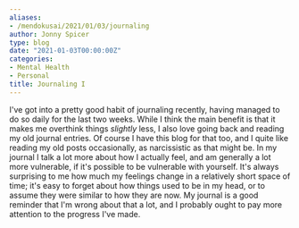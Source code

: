 ```yaml
---
aliases:
- /mendokusai/2021/01/03/journaling
author: Jonny Spicer
type: blog
date: "2021-01-03T00:00:00Z"
categories:
- Mental Health
- Personal
title: Journaling I
---
```

I've got into a pretty good habit of journaling recently, having managed to do so daily for the last two weeks. While I think the main benefit is that it makes me overthink things
*slightly* less, I also love going back and reading my old journal entries. Of course I have this blog for that too, and I quite like reading my old posts occasionally, as narcissistic
as that might be. In my journal I talk a lot more about how I actually feel, and am generally a lot more vulnerable, if it's possible to be vulnerable with yourself. It's always
surprising to me how much my feelings change in a relatively short space of time; it's easy to forget about how things used to be in my head, or to assume they were similar to how they
are now. My journal is a good reminder that I'm wrong about that a lot, and I probably ought to pay more attention to the progress I've made.
